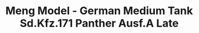 ---
layout: product
title: "Meng Model - German Medium Tank Sd.Kfz.171 Panther Ausf.A Late"
price: "5000" 
desc: "N/A"
img_path: "/assets/img/MM-TS-035.jpg"
brand: "N/A"
available: false
special_offer: false
new: false
soon: false
cat: "010000"
subcat: "011000"
subsubcat: "0N/A"
sifra: "MM-TS-035"
---